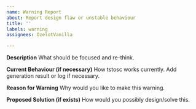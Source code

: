 ```yaml
---
name: Warning Report
about: Report design flaw or unstable behaviour
title: ''
labels: warning
assignees: OzelotVanilla

---
```


**Description**
What should be focused and re-think.

**Current Behaviour (if necessary)**
How tstosc works currently. Add generation result or log if necessary.

**Reason for Warning**
Why would you like to make this warning.

**Proposed Solution (if exists)**
How would you possibly design/solve this.
